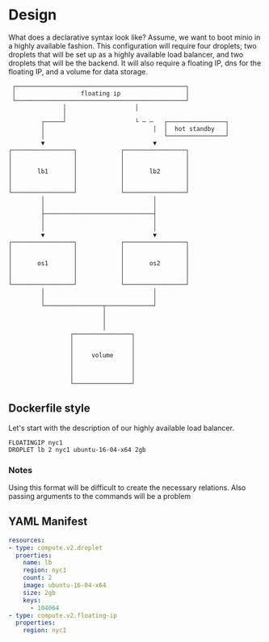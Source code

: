 # Design

What does a declarative syntax look like? Assume, we want to boot minio in
a highly available fashion. This configuration will require four droplets;
two droplets that will be set up as a highly available load balancer, and two
droplets that will be the backend. It will also require a floating IP, dns
for the floating IP, and a volume for data storage.

```
 ┌───────────────────────────────────────────────┐
 │                  floating ip                  │
 └───────────────────────────────────────────────┘
               │                   │
               │
         ┌─────┘                   └ ─ ─   ┌────────────────┐
         │                              │  │  hot standby   │
         │                                 └────────────────┘
         ▼                              ▼
┌─────────────────┐            ┌─────────────────┐
│                 │            │                 │
│                 │            │                 │
│       lb1       │            │       lb2       │
│                 │            │                 │
│                 │            │                 │
└─────────────────┘            └─────────────────┘
         │                              │
         │                              │
         ├──────────────────────────────┤
         │                              │
         │                              │
         ▼                              ▼
┌─────────────────┐            ┌─────────────────┐
│                 │            │                 │
│                 │            │                 │
│       os1       │            │       os2       │
│                 │            │                 │
│                 │            │                 │
└─────────────────┘            └─────────────────┘
         │                              │
         │                              │
         └────────────────┬─────────────┘
                          │
                          │
                          │
                 ┌────────────────┐
                 │                │
                 │                │
                 │     volume     │
                 │                │
                 │                │
                 │                │
                 └────────────────┘
```

## Dockerfile style

Let's start with the description of our highly available load balancer.

```
FLOATINGIP nyc1
DROPLET lb 2 nyc1 ubuntu-16-04-x64 2gb
```

### Notes

Using this format will be difficult to create the necessary relations. Also passing
arguments to the commands will be a problem

## YAML Manifest

```yaml
resources:
- type: compute.v2.droplet
  proerties:
    name: lb
    region: nyc1
    count: 2
    image: ubuntu-16-04-x64
    size: 2gb
    keys:
      - 104064
- type: compute.v2.floating-ip
  properties:
    region: nyc1
```

